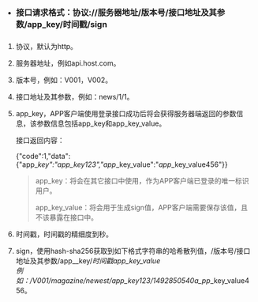 * ### 接口请求格式：协议://服务器地址/版本号/接口地址及其参数/app\_key/时间戳/sign

### 

1. 协议，默认为http。

2. 服务器地址，例如api.host.com。

3. 版本号，例如：V001，V002。

4. 接口地址及其参数，例如：news/1/1。

5. app\_key，APP客户端使用登录接口成功后将会获得服务器端返回的参数信息，该参数信息包括app\_key和app\_key\_value。

   接口返回内容：

   {"code":1,"data":{"app\__key":"app\_key123","app_\_key\_value":"_app_\_key\_value456"}}

   > app\_key：将会在其它接口中使用，作为APP客户端已登录的唯一标识用户。
   >
   > app\_key\_value：将会用于生成sign值，APP客户端需要保存该值，且不该暴露在接口中。

6. 时间戳，时间戳的精细度到秒。

7. sign，使用hash-sha256获取到如下格式字符串的哈希散列值，/版本号/接口地址及其参数/app\__key/_时间戳app\_key\_value  
   例如：/V001/magazine/newest/_app\_key123_/1492850540a_pp_\_key\_value456。



